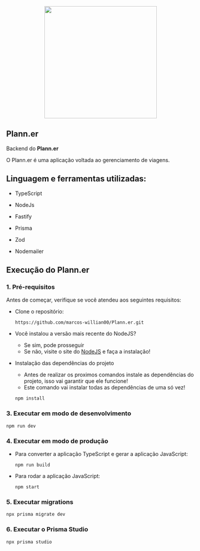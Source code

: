 <div align="center"> 
<img src = "https://github.com/user-attachments/assets/604808bb-03ce-4111-85a2-a5561977846f" width=300px>
</div>

## Plann.er

Backend do **Plann.er**

O Plann.er é uma aplicação voltada ao gerenciamento de viagens.

## Linguagem e ferramentas utilizadas:

- TypeScript
  
- NodeJs
- Fastify
- Prisma
- Zod
- Nodemailer

## Execução do Plann.er

### 1. Pré-requisitos

Antes de começar, verifique se você atendeu aos seguintes requisitos:

- Clone o repositório:
  ```
  https://github.com/marcos-willian00/Plann.er.git
  ```

- Você instalou a versão mais recente do NodeJS?
  - Se sim, pode prosseguir
  - Se não, visite o site do [NodeJS](https://nodejs.org/en) e faça a instalação!

- Instalação das dependências do projeto
  - Antes de realizar os proximos comandos instale as dependências do projeto, isso vai garantir que ele funcione!
  - Este comando vai instalar todas as dependências de uma só vez!

  ```
  npm install
  ```

### 3. Executar em modo de desenvolvimento

```
npm run dev
```

### 4. Executar em modo de produção

- Para converter a aplicação TypeScript e gerar a aplicação JavaScript:
  ```
  npm run build
  ```
- Para rodar a aplicação JavaScript:
  ```
  npm start
  ```

### 5. Executar migrations

```
npx prisma migrate dev
```

### 6. Executar o Prisma Studio

```
npx prisma studio
```

